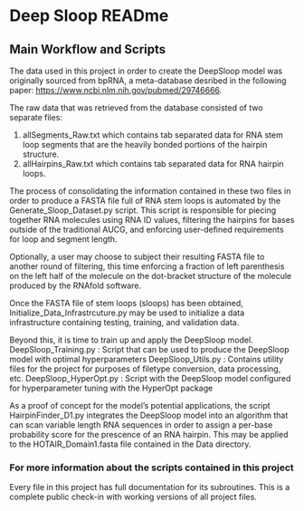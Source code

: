 # Deep Sloop READme

## Main Workflow and Scripts

The data used in this project in order to create the DeepSloop model was originally sourced from bpRNA, a meta-database desribed in the following paper: https://www.ncbi.nlm.nih.gov/pubmed/29746666. 

The raw data that was retrieved from the database consisted of two separate files:
1. allSegments_Raw.txt which contains tab separated data for RNA stem loop segments that are the                       heavily bonded portions of the hairpin structure. 
2. allHairpins_Raw.txt which contains tab separated data for RNA hairpin loops.

The process of consolidating the information contained in these two files in order to produce a FASTA file full of RNA stem loops is automated by the Generate_Sloop_Dataset.py script. This script is responsible for piecing together RNA molecules using RNA ID values,  filtering the hairpins for bases outside of the traditional AUCG, and enforcing user-defined requirements for loop and segment length.

Optionally, a user may choose to subject their resulting FASTA file to another round of filtering, this time enforcing a fraction of left parenthesis on the left half of the molecule on the dot-bracket structure of the molecule produced by the RNAfold software.

Once the FASTA file of stem loops (sloops) has been obtained, Initialize_Data_Infrastrcuture.py may be used to initialize a data infrastructure containing testing, training, and validation data. 

Beyond this, it is time to train up and apply the DeepSloop model.
DeepSloop_Training.py : Script that can be used to produce the DeepSloop model with optimal 		                              hyperparameters
DeepSloop_Utils.py : Contains utility files for the project for purposes of filetype conversion, data    				processing, etc.
DeepSloop_HyperOpt.py : Script with the DeepSloop model configured for hyperparameter tuning                     			        with the HyperOpt package

As a proof of concept for the model’s potential applications, the script HairpinFinder_D1.py integrates the DeepSloop model into an algorithm that can scan variable length RNA sequences in order to assign a per-base probability score for the prescence of an RNA hairpin. This may be applied to the HOTAIR_Domain1.fasta file contained in the Data directory.

### For more information about the scripts contained in this project

Every file in this project has full documentation for its subroutines. This is a complete public check-in with working versions of all project files.
